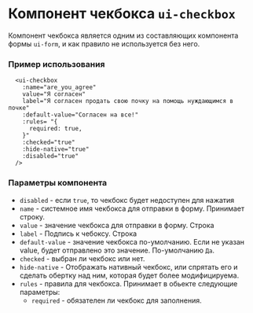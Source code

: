 # Компонент чекбокса `ui-checkbox`

Компонент чекбокса является одним из составляющих компонента формы `ui-form`, и как правило не используется без него.

### Пример использования
```
  <ui-checkbox
    :name="are_you_agree"
    value="Я согласен"
    label="Я согласен продать свою почку на помощь нуждающимся в почке"
    :default-value="Согласен на все!"
    :rules= "{
      required: true,
    }"
    :checked="true"
    :hide-native="true"
    :disabled="true"
  />
```

### Параметры компонента
 - `disabled` - если `true`, то чекбокс будет недоступен для нажатия
 - `name` - системное имя чекбокса для отправки в форму. Принимает строку.
 - `value` - значение чекбокса для отправки в форму. Строка
 - `label` - Подпись к чебоксу. Строка
 - `default-value` - значение чекбокса по-умолчанию. Если не указан value, будет отправлено это значение. По-умолчанию `Да`.
 - `checked` - выбран ли чекбокс или нет.
 - `hide-native` - Отображать нативный чекбокс, или спрятать его и сделать обертку над ним, которая будет более модифицируема.
  - `rules` - правила для чекбокса. Принимает в обьекте следующие параметры:
    * `required` - обязателен ли чекбокс для заполнения.
